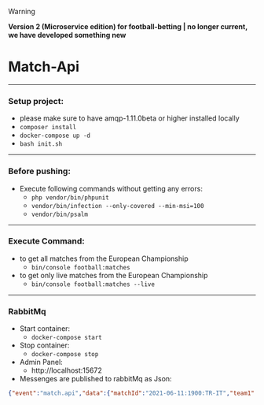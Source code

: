 > [!WARNING] 
> __Version 2 (Microservice edition) for football-betting |  no longer current, we have developed something new__


# **Match-Api**

---

### Setup project:
- please make sure to have amqp-1.11.0beta or higher installed locally
- `composer install`
- `docker-compose up -d`
- `bash init.sh`

---

### Before pushing:
- Execute following commands without getting any errors:
    - `php vendor/bin/phpunit`
    - `vendor/bin/infection --only-covered --min-msi=100`
    - `vendor/bin/psalm`

---

### Execute Command:
- to get all matches from the European Championship
    - `bin/console football:matches`
- to get only live matches from the European Championship
    - `bin/console football:matches --live`
    
---

### RabbitMq
- Start container:
    - `docker-compose start`
- Stop container:
    - `docker-compose stop`
- Admin Panel:
    - http://localhost:15672
- Messenges are published to rabbitMq as Json:
```json
{"event":"match.api","data":{"matchId":"2021-06-11:1900:TR-IT","team1":"TR","team2":"IT","matchDatetime":"2021-06-11 19:00"}}
```
